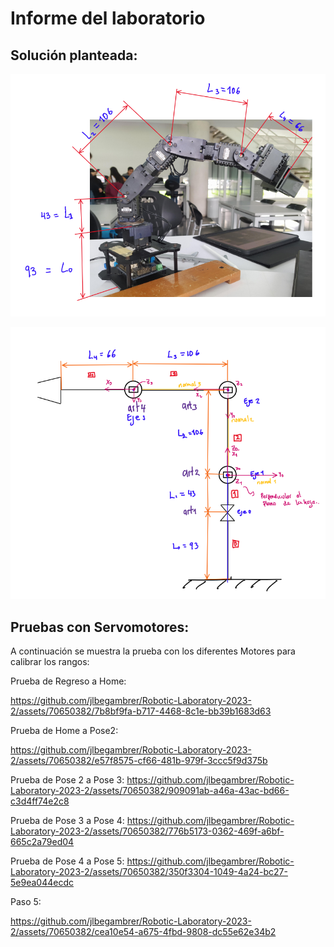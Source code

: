 # Informe del laboratorio
## Solución planteada:
![Alt text](Multimedia/imagenes/MedidasEslabones.png)



![Alt text](Multimedia/imagenes/DHFigura.png)


## Pruebas con Servomotores:
A continuación se muestra la prueba con los diferentes Motores para calibrar los rangos:

Prueba de Regreso a Home:



https://github.com/jlbegambrer/Robotic-Laboratory-2023-2/assets/70650382/7b8bf9fa-b717-4468-8c1e-bb39b1683d63


Prueba de Home a Pose2:


https://github.com/jlbegambrer/Robotic-Laboratory-2023-2/assets/70650382/e57f8575-cf66-481b-979f-3ccc5f9d375b



Prueba de Pose 2 a Pose 3: 
https://github.com/jlbegambrer/Robotic-Laboratory-2023-2/assets/70650382/909091ab-a46a-43ac-bd66-c3d4ff74e2c8

Prueba de Pose 3 a Pose 4: 
https://github.com/jlbegambrer/Robotic-Laboratory-2023-2/assets/70650382/776b5173-0362-469f-a6bf-665c2a79ed04

Prueba de Pose 4 a Pose 5: 
https://github.com/jlbegambrer/Robotic-Laboratory-2023-2/assets/70650382/350f3304-1049-4a24-bc27-5e9ea044ecdc



Paso 5:




https://github.com/jlbegambrer/Robotic-Laboratory-2023-2/assets/70650382/cea10e54-a675-4fbd-9808-dc55e62e34b2



